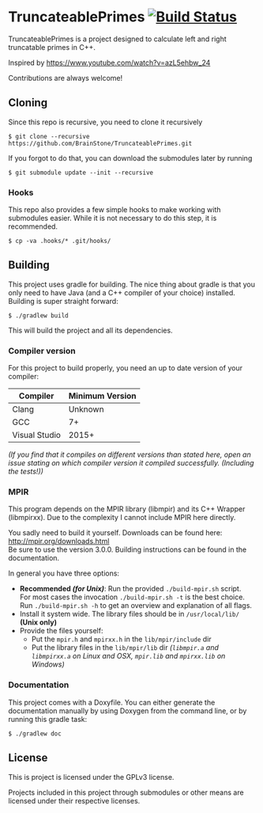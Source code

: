 # TruncateablePrimes [![Build Status](https://travis-ci.org/BrainStone/TruncateablePrimes.svg?branch=master)](https://travis-ci.org/BrainStone/TruncateablePrimes)

TruncateablePrimes is a project designed to calculate left and right truncatable primes in C++.

Inspired by https://www.youtube.com/watch?v=azL5ehbw_24

Contributions are always welcome!

## Cloning

Since this repo is recursive, you need to clone it recursively

    $ git clone --recursive https://github.com/BrainStone/TruncateablePrimes.git

If you forgot to do that, you can download the submodules later by running

    $ git submodule update --init --recursive

### Hooks

This repo also provides a few simple hooks to make working with submodules easier. While it is not necessary to do this step, it is recommended.

    $ cp -va .hooks/* .git/hooks/

## Building

This project uses gradle for building. The nice thing about gradle is that you only need to have Java (and a C++ compiler of your choice) installed.  
Building is super straight forward:

    $ ./gradlew build

This will build the project and all its dependencies.

### Compiler version

For this project to build properly, you need an up to date version of your compiler:

| Compiler | Minimum Version |
| --- | --- |
| Clang | Unknown |
| GCC | 7+ |
| Visual Studio | 2015+ |

*(If you find that it compiles on different versions than stated here, open an issue stating on which compiler version it compiled successfully. (Including the
tests!))*

### MPIR

This program depends on the MPIR library (libmpir) and its C++ Wrapper (libmpirxx). Due to the complexity I cannot include MPIR here directly.

You sadly need to build it yourself. Downloads can be found here: http://mpir.org/downloads.html  
Be sure to use the version 3.0.0. Building instructions can be found in the documentation.

In general you have three options:

- **Recommended *(for Unix)***: Run the provided `./build-mpir.sh` script.  
  For most cases the invocation `./build-mpir.sh -t` is the best choice.  
  Run `./build-mpir.sh -h` to get an overview and explanation of all flags.
- Install it system wide. The library files should be in `/usr/local/lib/` **(Unix only)**
- Provide the files yourself:
  - Put the `mpir.h` and `mpirxx.h` in the `lib/mpir/include` dir
  - Put the library files in the `lib/mpir/lib` dir *(`libmpir.a` and `libmpirxx.a` on Linux and OSX, `mpir.lib` and `mpirxx.lib` on Windows)*

### Documentation

This project comes with a Doxyfile. You can either generate the documentation manually by using Doxygen from the command line, or by running this gradle task:

    $ ./gradlew doc

## License

This is project is licensed under the GPLv3 license.

Projects included in this project through submodules or other means are licensed under their respective licenses.
